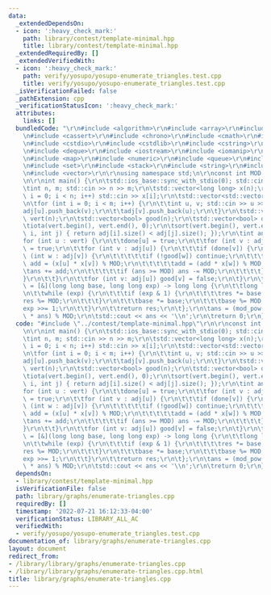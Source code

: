 ```yaml
---
data:
  _extendedDependsOn:
  - icon: ':heavy_check_mark:'
    path: library/contest/template-minimal.hpp
    title: library/contest/template-minimal.hpp
  _extendedRequiredBy: []
  _extendedVerifiedWith:
  - icon: ':heavy_check_mark:'
    path: verify/yosupo/yosupo-enumerate_triangles.test.cpp
    title: verify/yosupo/yosupo-enumerate_triangles.test.cpp
  _isVerificationFailed: false
  _pathExtension: cpp
  _verificationStatusIcon: ':heavy_check_mark:'
  attributes:
    links: []
  bundledCode: "\r\n#include <algorithm>\r\n#include <array>\r\n#include <bitset>\r\
    \n#include <cassert>\r\n#include <chrono>\r\n#include <cmath>\r\n#include <complex>\r\
    \n#include <cstdio>\r\n#include <cstdlib>\r\n#include <cstring>\r\n#include <ctime>\r\
    \n#include <deque>\r\n#include <iostream>\r\n#include <iomanip>\r\n#include <list>\r\
    \n#include <map>\r\n#include <numeric>\r\n#include <queue>\r\n#include <random>\r\
    \n#include <set>\r\n#include <stack>\r\n#include <string>\r\n#include <unordered_map>\r\
    \n#include <vector>\r\n\r\nusing namespace std;\n\r\nconst int MOD = 998244353;\r\
    \n\r\nint main() {\r\n\tstd::ios_base::sync_with_stdio(0); std::cin.tie(0);\r\n\
    \tint n, m; std::cin >> n >> m;\r\n\tstd::vector<long long> x(n);\r\n\tfor (int\
    \ i = 0; i < n; i++) std::cin >> x[i];\r\n\tstd::vector<std::vector<int>> adj(n);\r\
    \n\tfor (int i = 0; i < m; i++) {\r\n\t\tint u, v; std::cin >> u >> v;\r\n\t\t\
    adj[u].push_back(v);\r\n\t\tadj[v].push_back(u);\r\n\t}\r\n\tstd::vector<int>\
    \ vert(n);\r\n\tstd::vector<bool> good(n);\r\n\tstd::vector<bool> done(n);\r\n\
    \tiota(vert.begin(), vert.end(), 0);\r\n\tsort(vert.begin(), vert.end(), [&](int\
    \ i, int j) { return adj[i].size() < adj[j].size(); });\r\n\tint ans = 0;\r\n\t\
    for (int u : vert) {\r\n\t\tdone[u] = true;\r\n\t\tfor (int v : adj[u]) good[v]\
    \ = true;\r\n\t\tfor (int v : adj[u]) {\r\n\t\t\tif (done[v]) {\r\n\t\t\t\tfor\
    \ (int w : adj[v]) {\r\n\t\t\t\t\tif (!good[w]) continue;\r\n\t\t\t\t\tlong long\
    \ add = (x[u] * x[v]) % MOD;\r\n\t\t\t\t\tadd = (add * x[w]) % MOD;\r\n\t\t\t\t\
    \tans += add;\r\n\t\t\t\t\tif (ans >= MOD) ans -= MOD;\r\n\t\t\t\t}\r\n\t\t\t\
    }\r\n\t\t}\r\n\t\tfor (int v: adj[u]) good[v] = false;\r\n\t}\r\n\tauto mod_pow\
    \ = [&](long long base, long long exp) -> long long {\r\n\t\tlong long res = 1;\r\
    \n\t\twhile (exp) {\r\n\t\t\tif (exp & 1) {\r\n\t\t\t\tres *= base;\r\n\t\t\t\t\
    res %= MOD;\r\n\t\t\t}\r\n\t\t\tbase *= base;\r\n\t\t\tbase %= MOD;\r\n\t\t\t\
    exp >>= 1;\r\n\t\t}\r\n\t\treturn res;\r\n\t};\r\n\tans = (mod_pow(3, MOD - 2)\
    \ * ans) % MOD;\r\n\tstd::cout << ans << '\\n';\r\n\treturn 0;\r\n}\r\n"
  code: "#include \"../contest/template-minimal.hpp\"\r\n\r\nconst int MOD = 998244353;\r\
    \n\r\nint main() {\r\n\tstd::ios_base::sync_with_stdio(0); std::cin.tie(0);\r\n\
    \tint n, m; std::cin >> n >> m;\r\n\tstd::vector<long long> x(n);\r\n\tfor (int\
    \ i = 0; i < n; i++) std::cin >> x[i];\r\n\tstd::vector<std::vector<int>> adj(n);\r\
    \n\tfor (int i = 0; i < m; i++) {\r\n\t\tint u, v; std::cin >> u >> v;\r\n\t\t\
    adj[u].push_back(v);\r\n\t\tadj[v].push_back(u);\r\n\t}\r\n\tstd::vector<int>\
    \ vert(n);\r\n\tstd::vector<bool> good(n);\r\n\tstd::vector<bool> done(n);\r\n\
    \tiota(vert.begin(), vert.end(), 0);\r\n\tsort(vert.begin(), vert.end(), [&](int\
    \ i, int j) { return adj[i].size() < adj[j].size(); });\r\n\tint ans = 0;\r\n\t\
    for (int u : vert) {\r\n\t\tdone[u] = true;\r\n\t\tfor (int v : adj[u]) good[v]\
    \ = true;\r\n\t\tfor (int v : adj[u]) {\r\n\t\t\tif (done[v]) {\r\n\t\t\t\tfor\
    \ (int w : adj[v]) {\r\n\t\t\t\t\tif (!good[w]) continue;\r\n\t\t\t\t\tlong long\
    \ add = (x[u] * x[v]) % MOD;\r\n\t\t\t\t\tadd = (add * x[w]) % MOD;\r\n\t\t\t\t\
    \tans += add;\r\n\t\t\t\t\tif (ans >= MOD) ans -= MOD;\r\n\t\t\t\t}\r\n\t\t\t\
    }\r\n\t\t}\r\n\t\tfor (int v: adj[u]) good[v] = false;\r\n\t}\r\n\tauto mod_pow\
    \ = [&](long long base, long long exp) -> long long {\r\n\t\tlong long res = 1;\r\
    \n\t\twhile (exp) {\r\n\t\t\tif (exp & 1) {\r\n\t\t\t\tres *= base;\r\n\t\t\t\t\
    res %= MOD;\r\n\t\t\t}\r\n\t\t\tbase *= base;\r\n\t\t\tbase %= MOD;\r\n\t\t\t\
    exp >>= 1;\r\n\t\t}\r\n\t\treturn res;\r\n\t};\r\n\tans = (mod_pow(3, MOD - 2)\
    \ * ans) % MOD;\r\n\tstd::cout << ans << '\\n';\r\n\treturn 0;\r\n}\r\n"
  dependsOn:
  - library/contest/template-minimal.hpp
  isVerificationFile: false
  path: library/graphs/enumerate-triangles.cpp
  requiredBy: []
  timestamp: '2022-07-21 16:12:33-04:00'
  verificationStatus: LIBRARY_ALL_AC
  verifiedWith:
  - verify/yosupo/yosupo-enumerate_triangles.test.cpp
documentation_of: library/graphs/enumerate-triangles.cpp
layout: document
redirect_from:
- /library/library/graphs/enumerate-triangles.cpp
- /library/library/graphs/enumerate-triangles.cpp.html
title: library/graphs/enumerate-triangles.cpp
---
```

